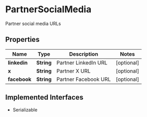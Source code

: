 

# PartnerSocialMedia

Partner social media URLs

## Properties

Name | Type | Description | Notes
------------ | ------------- | ------------- | -------------
**linkedin** | **String** | Partner LinkedIn URL |  [optional]
**x** | **String** | Partner X URL |  [optional]
**facebook** | **String** | Partner Facebook URL |  [optional]


## Implemented Interfaces

* Serializable


